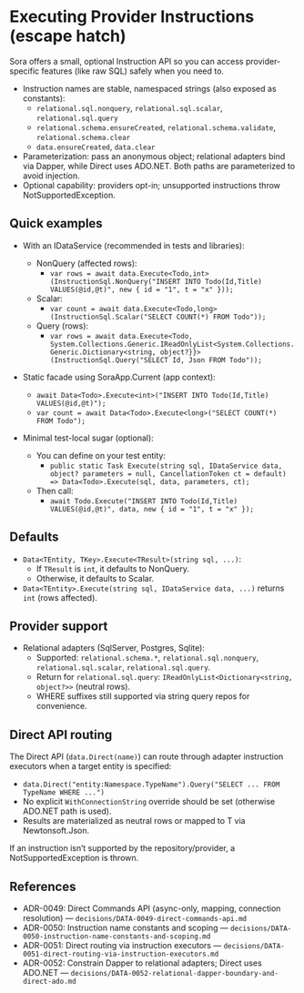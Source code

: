 # Executing Provider Instructions (escape hatch)

Sora offers a small, optional Instruction API so you can access provider-specific features (like raw SQL) safely when you need to.

- Instruction names are stable, namespaced strings (also exposed as constants):
  - `relational.sql.nonquery`, `relational.sql.scalar`, `relational.sql.query`
  - `relational.schema.ensureCreated`, `relational.schema.validate`, `relational.schema.clear`
  - `data.ensureCreated`, `data.clear`
- Parameterization: pass an anonymous object; relational adapters bind via Dapper, while Direct uses ADO.NET. Both paths are parameterized to avoid injection.
- Optional capability: providers opt-in; unsupported instructions throw NotSupportedException.

## Quick examples

- With an IDataService (recommended in tests and libraries):
  - NonQuery (affected rows):
    - `var rows = await data.Execute<Todo,int>(InstructionSql.NonQuery("INSERT INTO Todo(Id,Title) VALUES(@id,@t)", new { id = "1", t = "x" }));`
  - Scalar:
    - `var count = await data.Execute<Todo,long>(InstructionSql.Scalar("SELECT COUNT(*) FROM Todo"));`
  - Query (rows):
    - `var rows = await data.Execute<Todo, System.Collections.Generic.IReadOnlyList<System.Collections.Generic.Dictionary<string, object?}}>(InstructionSql.Query("SELECT Id, Json FROM Todo"));`

- Static facade using SoraApp.Current (app context):
  - `await Data<Todo>.Execute<int>("INSERT INTO Todo(Id,Title) VALUES(@id,@t)");`
  - `var count = await Data<Todo>.Execute<long>("SELECT COUNT(*) FROM Todo");`

- Minimal test-local sugar (optional):
  - You can define on your test entity:
    - `public static Task Execute(string sql, IDataService data, object? parameters = null, CancellationToken ct = default) => Data<Todo>.Execute(sql, data, parameters, ct);`
  - Then call:
    - `await Todo.Execute("INSERT INTO Todo(Id,Title) VALUES(@id,@t)", data, new { id = "1", t = "x" });`

## Defaults

- `Data<TEntity, TKey>.Execute<TResult>(string sql, ...)`:
  - If `TResult` is `int`, it defaults to NonQuery.
  - Otherwise, it defaults to Scalar.
- `Data<TEntity>.Execute(string sql, IDataService data, ...)` returns `int` (rows affected).

## Provider support

- Relational adapters (SqlServer, Postgres, Sqlite):
  - Supported: `relational.schema.*`, `relational.sql.nonquery`, `relational.sql.scalar`, `relational.sql.query`.
  - Return for `relational.sql.query`: `IReadOnlyList<Dictionary<string, object?>>` (neutral rows).
  - WHERE suffixes still supported via string query repos for convenience.

## Direct API routing

The Direct API (`data.Direct(name)`) can route through adapter instruction executors when a target entity is specified:

- `data.Direct("entity:Namespace.TypeName").Query("SELECT ... FROM TypeName WHERE ...")`
- No explicit `WithConnectionString` override should be set (otherwise ADO.NET path is used).
- Results are materialized as neutral rows or mapped to T via Newtonsoft.Json.

If an instruction isn’t supported by the repository/provider, a NotSupportedException is thrown.

## References

- ADR-0049: Direct Commands API (async-only, mapping, connection resolution) — `decisions/DATA-0049-direct-commands-api.md`
- ADR-0050: Instruction name constants and scoping — `decisions/DATA-0050-instruction-name-constants-and-scoping.md`
- ADR-0051: Direct routing via instruction executors — `decisions/DATA-0051-direct-routing-via-instruction-executors.md`
- ADR-0052: Constrain Dapper to relational adapters; Direct uses ADO.NET — `decisions/DATA-0052-relational-dapper-boundary-and-direct-ado.md`

